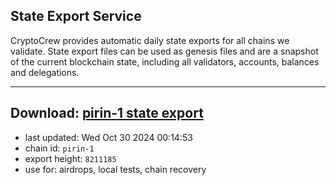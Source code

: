 ## State Export Service
CryptoCrew provides automatic daily state exports for all chains we validate. State export files can be used as genesis files and are a snapshot of the current blockchain state, including all validators, accounts, balances and delegations.

---
**Download: [pirin-1 state export](https://dl-eu2.ccvalidators.com/SERVICE/nolus/pirin-1_export_8211185.json)**
---

- last updated: Wed Oct 30 2024 00:14:53
- chain id: `pirin-1`
- export height: `8211185`
- use for: airdrops, local tests, chain recovery
